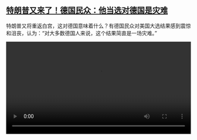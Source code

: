 <!--1731230225000-->
[特朗普又来了！德国民众：他当选对德国是灾难](https://www.dw.com/zh/%E7%89%B9%E6%9C%97%E6%99%AE%E5%8F%88%E6%9D%A5%E4%BA%86%EF%BC%81%E5%BE%B7%E5%9B%BD%E6%B0%91%E4%BC%97%EF%BC%9A%E4%BB%96%E5%BD%93%E9%80%89%E5%AF%B9%E5%BE%B7%E5%9B%BD%E6%98%AF%E7%81%BE%E9%9A%BE/a-70723946)
------

<p>特朗普又将重返白宫，这对德国意味着什么？有德国民众对美国大选结果感到震惊和沮丧，认为：“对大多数德国人来说，这个结果简直是一场灾难。”</small></p><video src="https://tvdownloaddw-a.akamaihd.net/vps/webvideos/CHI/2024/DWVG/DWVGCHI241107_BCHI241107_trumpreaktion-LTR-W_01ICW_AVC_512x288.mp4" controls style="width:100%"></video>
